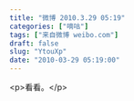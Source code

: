 ```yaml
---
title: "微博 2010.3.29 05:19"
categories: ["嘀咕"]
tags: ["来自微博 weibo.com"]
draft: false
slug: "YtouXp"
date: "2010-03-29 05:19:00"
---
```


<p>&lt;p&gt;看看。&lt;/p&gt; ​​​​</p>
